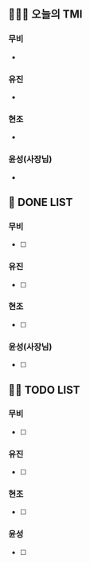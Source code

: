 ## 🤸🏻‍♂️ 오늘의 TMI

### 무비

- 
### 유진

- 

### 현조

- 

### 윤성(사장님)

- 

## 🎨 DONE LIST
### 무비

- [ ] 

### 유진

- [ ] 

### 현조

- [ ] 

### 윤성(사장님)

- [ ] 

## 🙋🏻 TODO LIST

### 무비

- [ ] 

### 유진

- [ ] 

### 현조

- [ ] 

### 윤성

- [ ] 
